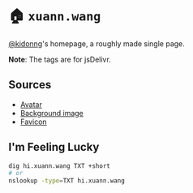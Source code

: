 # 🏠 `xuann.wang`

[@kidonng](https://github.com/kidonng)'s homepage, a roughly made single page.

**Note**: The tags are for jsDelivr.

## Sources

- [Avatar](https://twitter.com/_namori_/status/1393491431956746240)
- [Background image](https://trace.moe/?mute&url=https://cdn.jsdelivr.net/gh/kidonng/xuann.wang@0.0.4/static/bg.webp)
- [Favicon](https://www.pixiv.net/artworks/22779959)

## I'm Feeling Lucky

```sh
dig hi.xuann.wang TXT +short
# or
nslookup -type=TXT hi.xuann.wang
```
